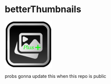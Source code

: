 # betterThumbnails

<img src="logo.png" width="150" alt="the mod's logo" />

probs gonna update this when this repo is public
